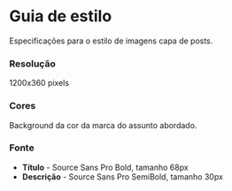 # Guia de estilo

Especificações para o estilo de imagens capa de posts.

### Resolução

1200x360 pixels

### Cores

Background da cor da marca do assunto abordado.

### Fonte

- **Título** - Source Sans Pro Bold, tamanho 68px
- **Descrição** - Source Sans Pro SemiBold, tamanho 30px